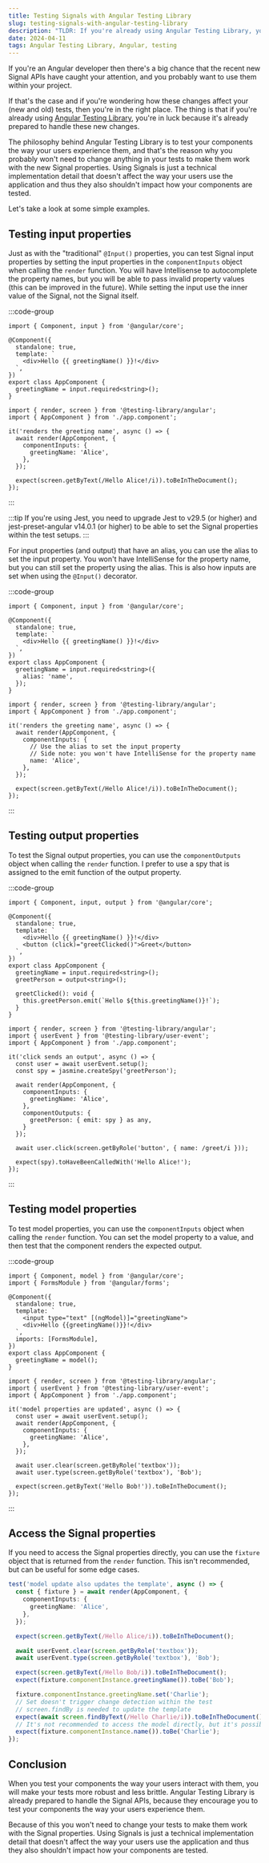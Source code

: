 ```yaml
---
title: Testing Signals with Angular Testing Library
slug: testing-signals-with-angular-testing-library
description: "TLDR: If you're already using Angular Testing Library, you're in luck, because it's already prepared to handle the Signal properties."
date: 2024-04-11
tags: Angular Testing Library, Angular, testing
---
```


If you're an Angular developer then there's a big chance that the recent new Signal APIs have caught your attention, and you probably want to use them within your project.

If that's the case and if you're wondering how these changes affect your (new and old) tests, then you're in the right place.
The thing is that if you're already using [Angular Testing Library](https://testing-library.com/docs/angular-testing-library/intro/), you're in luck because it's already prepared to handle these new changes.

The philosophy behind Angular Testing Library is to test your components the way your users experience them, and that's the reason why you probably won't need to change anything in your tests to make them work with the new Signal properties. Using Signals is just a technical implementation detail that doesn't affect the way your users use the application and thus they also shouldn't impact how your components are tested.

Let's take a look at some simple examples.

## Testing input properties

Just as with the "traditional" `@Input()` properties, you can test Signal input properties by setting the input properties in the `componentInputs` object when calling the `render` function. You will have Intellisense to autocomplete the property names, but you will be able to pass invalid property values (this can be improved in the future). While setting the input use the inner value of the Signal, not the Signal itself.

:::code-group

```angular-ts{6, 10}:app.component.ts [title=app.component.ts]
import { Component, input } from '@angular/core';

@Component({
  standalone: true,
  template: `
    <div>Hello {{ greetingName() }}!</div>
  `,
})
export class AppComponent {
  greetingName = input.required<string>();
}
```

```angular-ts{6-8, 11}:app.component.spec.ts [title=app.component.spec.ts]
import { render, screen } from '@testing-library/angular';
import { AppComponent } from './app.component';

it('renders the greeting name', async () => {
  await render(AppComponent, {
    componentInputs: {
      greetingName: 'Alice',
    },
  });

  expect(screen.getByText(/Hello Alice!/i)).toBeInTheDocument();
});
```

:::

:::tip
If you're using Jest, you need to upgrade Jest to v29.5 (or higher) and jest-preset-angular v14.0.1 (or higher) to be able to set the Signal properties within the test setups.
:::

For input properties (and output) that have an alias, you can use the alias to set the input property. You won't have IntelliSense for the property name, but you can still set the property using the alias. This is also how inputs are set when using the `@Input()` decorator.

:::code-group

```angular-ts{6, 10-12}:app.component.ts [title=app.component.ts]
import { Component, input } from '@angular/core';

@Component({
  standalone: true,
  template: `
    <div>Hello {{ greetingName() }}!</div>
  `,
})
export class AppComponent {
  greetingName = input.required<string>({
    alias: 'name',
  });
}
```

```angular-ts{6-10, 13}:app.component.spec.ts [title=app.component.spec.ts]
import { render, screen } from '@testing-library/angular';
import { AppComponent } from './app.component';

it('renders the greeting name', async () => {
  await render(AppComponent, {
    componentInputs: {
      // Use the alias to set the input property
      // Side note: you won't have IntelliSense for the property name
      name: 'Alice',
    },
  });

  expect(screen.getByText(/Hello Alice!/i)).toBeInTheDocument();
});
```

:::

## Testing output properties

To test the Signal output properties, you can use the `componentOutputs` object when calling the `render` function.
I prefer to use a spy that is assigned to the emit function of the output property.

:::code-group

```angular-ts{7, 12, 14-16}:app.component.ts [title=app.component.ts]
import { Component, input, output } from '@angular/core';

@Component({
  standalone: true,
  template: `
    <div>Hello {{ greetingName() }}!</div>
    <button (click)="greetClicked()">Greet</button>
  `,
})
export class AppComponent {
  greetingName = input.required<string>();
  greetPerson = output<string>();

  greetClicked(): void {
    this.greetPerson.emit(`Hello ${this.greetingName()}!`);
  }
}
```

```angular-ts{7, 13-15, 20}:app.component.spec.ts [title=app.component.spec.ts]
import { render, screen } from '@testing-library/angular';
import { userEvent } from '@testing-library/user-event';
import { AppComponent } from './app.component';

it('click sends an output', async () => {
  const user = await userEvent.setup();
  const spy = jasmine.createSpy('greetPerson');

  await render(AppComponent, {
    componentInputs: {
      greetingName: 'Alice',
    },
    componentOutputs: {
      greetPerson: { emit: spy } as any,
    }
  });

  await user.click(screen.getByRole('button', { name: /greet/i }));

  expect(spy).toHaveBeenCalledWith('Hello Alice!');
});
```

:::

## Testing model properties

To test model properties, you can use the `componentInputs` object when calling the `render` function.
You can set the model property to a value, and then test that the component renders the expected output.

:::code-group

```angular-ts{7-8, 13}:app.component.ts [title=app.component.ts]
import { Component, model } from '@angular/core';
import { FormsModule } from '@angular/forms';

@Component({
  standalone: true,
  template: `
    <input type="text" [(ngModel)]="greetingName">
    <div>Hello {{greetingName()}}!</div>
  `,
  imports: [FormsModule],
})
export class AppComponent {
  greetingName = model();
}
```

```angular-ts{8-10, 13-14, 16}:app.component.spec.ts [title=app.component.spec.ts]
import { render, screen } from '@testing-library/angular';
import { userEvent } from '@testing-library/user-event';
import { AppComponent } from './app.component';

it('model properties are updated', async () => {
  const user = await userEvent.setup();
  await render(AppComponent, {
    componentInputs: {
      greetingName: 'Alice',
    },
  });

  await user.clear(screen.getByRole('textbox'));
  await user.type(screen.getByRole('textbox'), 'Bob');

  expect(screen.getByText('Hello Bob!')).toBeInTheDocument();
});

```

:::

## Access the Signal properties

If you need to access the Signal properties directly, you can use the `fixture` object that is returned from the `render` function.
This isn't recommended, but can be useful for some edge cases.

```angular-ts:app.component.spec.ts
test('model update also updates the template', async () => {
  const { fixture } = await render(AppComponent, {
    componentInputs: {
      greetingName: 'Alice',
    },
  });

  expect(screen.getByText(/Hello Alice/i)).toBeInTheDocument();

  await userEvent.clear(screen.getByRole('textbox'));
  await userEvent.type(screen.getByRole('textbox'), 'Bob');

  expect(screen.getByText(/Hello Bob/i)).toBeInTheDocument();
  expect(fixture.componentInstance.greetingName()).toBe('Bob');

  fixture.componentInstance.greetingName.set('Charlie');
  // Set doesn't trigger change detection within the test
  // screen.findBy is needed to update the template
  expect(await screen.findByText(/Hello Charlie/i)).toBeInTheDocument();
  // It's not recommended to access the model directly, but it's possible
  expect(fixture.componentInstance.name()).toBe('Charlie');
});
```

## Conclusion

When you test your components the way your users interact with them, you will make your tests more robust and less brittle.
Angular Testing Library is already prepared to handle the Signal APIs, because they encourage you to test your components the way your users experience them.

Because of this you won't need to change your tests to make them work with the Signal properties.
Using Signals is just a technical implementation detail that doesn't affect the way your users use the application and thus they also shouldn't impact how your components are tested.
